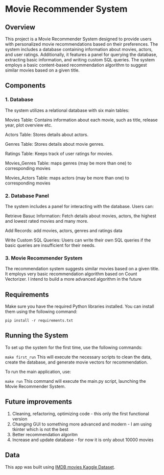 # Movie Recommender System

## Overview
This project is a Movie Recommender System designed to provide users with personalized movie recommendations based on their preferences. The system includes a database containing information about movies, actors, and user ratings. Additionally, it features a panel for querying the database, extracting basic information, and writing custom SQL queries. The system employs a basic content-based recommendation algorithm to suggest similar movies based on a given title.

## Components
### 1. Database

  The system utilizes a relational database with six main tables:

Movies Table: Contains information about each movie, such as title, release year, plot overview etc.

Actors Table: Stores details about actors.

Genres Table: Stores details about movie genres.

Ratings Table: Keeps track of user ratings for movies.

Movies_Genres Table: maps genres (may be more than one) to corresponding movies

Movies_Actors Table: maps actors (may be more than one) to corresponding movies

### 2. Database Panel

The system includes a panel for interacting with the database. Users can:

Retrieve Basuc Information: Fetch details about movies, actors, the highest and lowest rated movies and many more.

Add Records: add movies, actors, genres and ratings data

Write Custom SQL Queries: Users can write their own SQL queries if the basic queries are insufficient for their needs.

### 3. Movie Recommender System
The recommendation system suggests similar movies based on a given title. It employs very basic recommendation algorithm based on Count Vectorizer. I intend to build a more advanced algorithm in the future

## Requirements
Make sure you have the required Python libraries installed. You can install them using the following command:

`pip install -r requirements.txt`

## Running the System

To set up the system for the first time, use the following commands:

`make first_run`
This will execute the necessary scripts to clean the data, create the database, and generate movie vectors for recommendation.

To run the main application, use:

`make run`
This command will execute the main.py script, launching the Movie Recommender System.

## Future improvements

  1. Cleaning, refactoring, optimizing code - this only the first functional version
  2. Changing GUI to something more advanced and modern - I am using tkinter which is not the best
  3. Better recommendation algoritm
  4. Increase and update database - for now it is only about 10000 movies

## Data
This app was built using [IMDB movies Kaggle Dataset](https://www.kaggle.com/datasets/ashpalsingh1525/imdb-movies-dataset).
